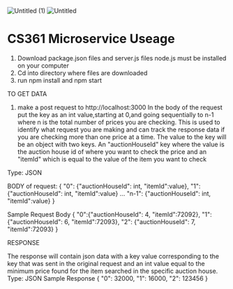 ![Untitled (1)](https://user-images.githubusercontent.com/81444551/218648368-25daf3e7-e032-4d52-b059-f735de3a9419.jpg)
![Untitled](https://user-images.githubusercontent.com/81444551/218648033-fc148032-4d9c-41c9-9127-2b542f9d90d2.jpg)
# CS361 Microservice Useage


1) Download package.json files and server.js files
node.js must be installed on your computer 
2) Cd into directory where files are downloaded 
3) run npm install and npm start 

TO GET DATA 
1) make a post request to http://localhost:3000
In the body of the request put the key as an int value,starting at 0,and going sequentially to n-1
where n is the total number of prices you are checking. This is used to identify what request you are making and can track the response data if you are checking more than one price at a time.
The value to the key will be an object with two keys. 
An "auctionHouseId" key where the value is the auction house id of where you want to check the price
and an "itemId" which is equal to the value of the item you want to check 

 

Type: JSON 

BODY of request:
{
"0": {"auctionHouseId": int,
"itemId":value},
"1": {"auctionHouseId": int,
"itemId":value}
...
"n-1":  {"auctionHouseId": int,
"itemId":value}
}

Sample Request Body
{
"0":{"auctionHouseId": 4,
"itemId":72092},
"1": {"auctionHouseId": 6,
"itemId":72093},
"2": {"auctionHouseId": 7,
"itemId":72093}
}

RESPONSE

The response will contain json data with a key value corresponding to the key that was sent in the original request and an int value equal to the minimum price found for the item searched in the specific auction house.
Type: JSON 
Sample Response 
{
  "0": 32000,
  "1": 16000,
  "2": 123456
}
